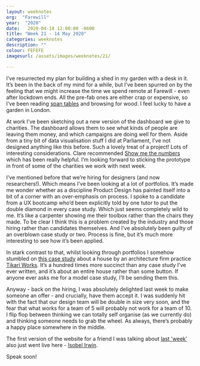 ```yaml
---
layout: weeknotes
org:  "Farewill"
year:  "2020"
date:   2020-04-18 12:00:00 -0600
title: "Week 21 - 14 May 2020"
categories: weeknotes
description: ""
colour: FEFEFE
imagesurl: /assets/images/weeknotes/21/

---
```


I’ve resurrected my plan for building a shed in my garden with a desk in it. It’s been in the back of my mind for a while, but I’ve been spurred on by the feeling that we might increase the time we spend remote at Farewill - even after lockdown ends. All the pre-fab ones are either crap or expensive, so I’ve been reading [span tables](https://www.awc.org/codes-standards/spantables/tutorial) and browsing for wood. I feel lucky to have a garden in London. 

At work I’ve been sketching out a new version of the dashboard we give to charities. The dashboard allows them to see what kinds of people are leaving them money, and which campaigns are doing well for them. Aside from a tiny bit of data visualisation stuff I did at Parliament, I’ve not designed anything like this before. Such a lovely treat of a project! Lots of interesting considerations. Clare recommended [Show me the numbers](http://www.stephen-few.com/smtn.php) which has been really helpful. I’m looking forward to sticking the prototype in front of some of the charities we work with next week.

I’ve mentioned before that we’re hiring for designers (and now researchers!). Which means I’ve been looking at a lot of portfolios. It’s made me wonder whether as a discipline Product Design has painted itself into a bit of a corner with an over-emphasis on process. I spoke to a candidate from a UX bootcamp who’d been explicitly told by one tutor to put the double diamond in every case study. Which just seems completely wild to me. It’s like a carpenter showing me their toolbox rather than the chairs they made. To be clear I think this is a problem created by the industry and those hiring rather than candidates themselves. And I’ve absolutely been guilty of an overblown case study or two. Process is fine, but it’s much more interesting to see how it’s been applied.

In stark contrast to that, whilst looking through portfolios I somehow stumbled on [this case study](https://www.tikari.co.uk/work/pocket-house/) about a house by an architecture firm practice [Tikari Works](https://www.tikari.co.uk/). It’s a hundred times more succinct than any case study I’ve ever written, and it’s about an entire house rather than some button. If anyone ever asks me for a model case study, I’ll be sending them this. 

Anyway - back on the hiring, I was absolutely delighted last week to make someone an offer - and crucially, have them accept it. I was suddenly hit with the fact that our design team will be double in size very soon, and the fear that what works for a team of 5 will probably not work for a team of 10. I flip flop between thinking we can totally self organise (as we currently do) and thinking someone needs to grab the wheel. As always, there’s probably a happy place somewhere in the middle. 

The first version of the website for a friend I was talking about [last 'week'](https://www.victorhwang.co/weeknotes/2020/04/18/week20.html) also just went live here - [Isobel Irwin](http://isobelirwin.com/).

Speak soon!
